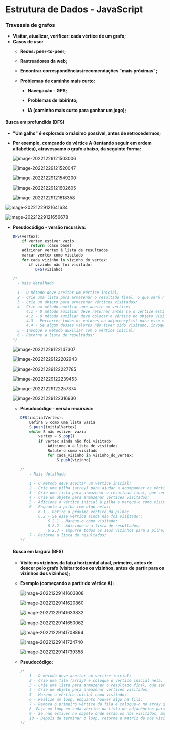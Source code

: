 # Estrutura de Dados - JavaScript



### Travessia de grafos

- **Visitar, atualizar, verificar: cada vértice de um grafo;**
- **Casos de uso:**
  - **Redes: peer-to-peer;**

  - **Rastreadores da web;**

  - **Encontrar correspondências/recomendações "mais próximas";**

  - **Problemas de caminho mais curto:**
    - **Navegação - GPS;**

    - **Problemas de labirinto;**

    - **IA (caminho mais curto para ganhar um jogo);**




#### Busca em profundida (DFS)

- **"Um galho" é explorado o máximo possível, antes de retrocedermos;**

- **Por exemplo, comçando do vértice A (tentando seguir em ordem alfabética), atravessamo o grafo abaixo, da seguinte forma:**

  ![image-20221229121503006](/home/alexa/.config/Typora/typora-user-images/image-20221229121503006.png)

  ![image-20221229121520047](/home/alexa/.config/Typora/typora-user-images/image-20221229121520047.png)

  ![image-20221229121549200](/home/alexa/.config/Typora/typora-user-images/image-20221229121549200.png)

  ![image-20221229121602605](/home/alexa/.config/Typora/typora-user-images/image-20221229121602605.png)

  ![image-20221229121618358](/home/alexa/.config/Typora/typora-user-images/image-20221229121618358.png)

![image-20221229121641634](/home/alexa/.config/Typora/typora-user-images/image-20221229121641634.png)

![image-20221229121656678](/home/alexa/.config/Typora/typora-user-images/image-20221229121656678.png)

- **Pseudocódigo - versão recursiva:**

  ```javascript
  DFS(vertex):
      if vertex estiver vazio
          return (caso base)
      adicionar vertex à lista de resultados
      marcar vertex como visitado
      for cada_vizinho in vizinho_do_vertex:
         if vizinho não foi visitado:
            DFS(vizinho)
  
  /*
  	- Mais detalhado
  	
  	1 - O método deve aceitar um vértice inicial;
  	2 - Crie uma lista para armazenar o resultado final, o que será retornado no final;
  	3 - Crie um objeto para armazenar vértices visitados;
  	4 - Crie um método auxiliar que aceite um vértice;
  		4.1 - O método auxiliar deve retornar antes se o vértice estiver vazio;
  		4.2 - O método auxiliar deve colocar o vértice no objeto visitado e inserir esse vértice na lista de resultados;
  		4.3 - Percorrer todos os valores na adjacencyList para esse vértice;
  		4.4 - Se algum desses valores não tiver sido visitado, invoque recursivamente o método auxiliar com esse vértice;
  	5 - Invoque o método auxiliar com o vértice inicial;
  	6 - Retorne a lista de resultados;
  */
  ```

  ![image-20221229122147307](/home/alexa/.config/Typora/typora-user-images/image-20221229122147307.png)

  ![image-20221229122202943](/home/alexa/.config/Typora/typora-user-images/image-20221229122202943.png)

  ![image-20221229122227785](/home/alexa/.config/Typora/typora-user-images/image-20221229122227785.png)

  ![image-20221229122239453](/home/alexa/.config/Typora/typora-user-images/image-20221229122239453.png)

  

  ![image-20221229122257374](/home/alexa/.config/Typora/typora-user-images/image-20221229122257374.png)

  ![image-20221229122316930](/home/alexa/.config/Typora/typora-user-images/image-20221229122316930.png)

  - **Pseudocódigo - versão recursiva:**

    ```javascript
    DFS(initialVertex):
    	Defina S como uma lista vazia
        S.push(initialVertex)
        while S não estiver vazio
            vertex = S.pop()
    		if vertex ainda não foi visitado:
    			Adicione-o a lista de visitados
                Rotule-o como visitado
                for cada_vizinho in vizinho_do_vertex:
                	S.push(vizinho)
    
    /*
    	- Mais detalhado
    	
    	1 - O método deve aceitar um vértice inicial;
    	2 - Crie uma pilha (array) para ajudar a acompanhar os vértices;
    	3 - Crie uma lista para armazenar o resultado final, que será retornado no final;
    	4 - Crie um objeto para armazenar vértices visitados;
    	5 - Adicione o vértice inicial à pilha e marque-o como visitado;
    	6 - Enquanto a pilha tem algo nela:;
    		6.1 - Retire o próximo vértice da pilha;
    		6.2 - Se esse vértice ainda não foi visitado:;
    			6.2.1 - Marque-o como visitado;
    			6.2.2 - Adicione-o à lista de resultados;
    			6.2.3 - Empurre todos os seus vizinhos para a pilha;
    	7 - Retorne a lista de resultados;
    */
    ```

  

  #### Busca em largura (BFS)

  - **Visite os vizinhos da faixa horizontal atual, primeiro, antes de descer pelo grafo (visitar todos os vizinhos, antes de partir para os vizinhos dos vizinhos);**

  - **Exemplo (começando a partir do vértice A):**

    ![image-20221229141603808](/home/alexa/.config/Typora/typora-user-images/image-20221229141603808.png)

    ![image-20221229141620860](/home/alexa/.config/Typora/typora-user-images/image-20221229141620860.png)

    ![image-20221229141633832](/home/alexa/.config/Typora/typora-user-images/image-20221229141633832.png)

    ![image-20221229141650062](/home/alexa/.config/Typora/typora-user-images/image-20221229141650062.png)

    ![image-20221229141708894](/home/alexa/.config/Typora/typora-user-images/image-20221229141708894.png)

    ![image-20221229141724740](/home/alexa/.config/Typora/typora-user-images/image-20221229141724740.png)

    ![image-20221229141739358](/home/alexa/.config/Typora/typora-user-images/image-20221229141739358.png)

  - **Pseudocódigo:**

    ```javascript
    /*
    	1 - O método deve aceitar um vértice inicial;
    	2 - Crie uma fila (array) e coloque o vértice inicial nela;
    	3 - Crie uma lista para armazenar o resultado final, que será retornado no final;
    	4 - Crie um objeto para armazenar vértices visitados;
    	5 - Marque o vértice inicial como visitado;
    	6 - Realize um loop, enquanto houver algo na fila;
    	7 - Remova o primeiro vértice da fila e coloque-o no array que armazena os nós visitados;
    	8 -Faça um loop em cada vértice na lista de adjacências para o vértice que você está visitando;
    	9 - Se não estiver no objeto onde estão os nós visitados, marque-o como visitado e coloque esse vértice na fila;
    	10 - Depois de terminar o loop, retorne a matriz de nós visitados;
    */
    ```

  

  

  

